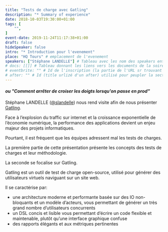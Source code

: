 ```yaml
---
title: "Tests de charge avec Gatling"
description: "* Summary of experience"
date: 2018-10-03T19:30:00+01:00
tags: [
    "",
]
event-date: 2019-11-24T11:17:38+01:00
draft: false
hideSpeaker: false
intro: "* Introduction pour l'evenement"
place: "HQ Tours" # emplacement de l'evenement
speakers: ["Stéphane LANDELLE"] # Tableau avec les nom des speakers entre " et séparé par des , et doit être identique au titre du speaker enregistré !
# docs: [[]] # Tableau donnant les liens vers les documents de la soirée hors affiche - exemple : [["L'inauguration","http://toursjug.cloud.xwiki.com/xwiki/bin/download/Meetings/20080409/InaugurationToursJUG.pdf"], ["Unitils et Selenium","Unitils-Selenium.pdf"]]
# eventbrite: "" # Id de l'inscription (la partie de l'URL sr trouvant après https://www.eventbrite.fr/e/ )
# after: "" # Id (title urlizé d'un after) utilisé pour peupler la section after d'un evvent (exemple : apside-after-01)
---
```


#### *ou "Comment arrêter de croiser les doigts lorsqu'on passe en prod"*

Stéphane LANDELLE ([@slandelle](https://twitter.com/slandelle)) nous rend visite afin de nous présenter [Gatling](https://gatling.io/).

Face à l’explosion du traffic sur internet et la croissance exponentielle de l’économie numérique, la performance des applications devient un enjeu majeur des projets informatiques.

Pourtant, il est fréquent que les équipes adressent mal les tests de charges.

La première partie de cette présentation présente les concepts des tests de charges et leur méthodologie.

La seconde se focalise sur Gatling.

Gatling est un outil de test de charge open-source, utilisé pour générer des utilisateurs virtuels naviguant sur un site web.

Il se caractérise par:

* une architecture moderne et performante basée sur des IO non-bloquants et un modèle d’acteurs, vous permettant de générer un très grand nombre d’utilisateurs concurrents
* un DSL concis et lisible vous permettant d’écrire un code flexible et maintenable, plutôt qu’une interface graphique confuse
* des rapports élégants et aux métriques pertinentes